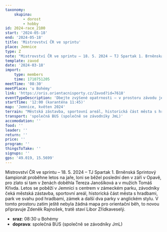 ```yaml
---
taxonomy:
    skupina:
        - dorost
        - hobby
id: 2024-race_2100
start: '2024-05-18'
end: '2024-05-18'
title: 'Mistrovství ČR ve sprintu'
place: Jemnice
type: Z
note: "Mistrovství ČR ve sprintu – 18. 5. 2024 – TJ Spartak 1. Brněnská\r\nSprintový šampionát proběhne letos na jaře, loni se běžel poslední den v září v Opavě, pro zlato si tam v ženách doběhla Tereza Janošíková a v mužích Tomáš Křivda. Letos se poběží v Jemnici s centrem v zámeckém parku, závodníky čeká městská zástavba, sportovní areál, historická část města s hradbami, park ve svahu pod hradbami, zámek a další dva parky v anglickém stylu. V tomto prostoru zatím ještě nebyla žádná mapa pro orientační běh, to novou připravuje Zdeněk Rajnošek, tratě staví Libor Zřídkaveselý."
template: zavod
date: '2024-03-18'
import:
    type: members
    time: 1710751205
meetTime: '08:30'
meetPlace: 'u Bohémy'
link: 'https://oris.orientacnisporty.cz/Zavod?id=7618'
eventTypeDescription: 'Dbejte zvýšené opatrnosti – v prostoru závodu je velké množství kontrol a tratě se kříží. Kontrolujte kódy a spojnici ke kontrole, na kterou máte běžet.'
startTime: '12:00 (karanténa 11:45)'
map: 'Jemnice, květen 2024'
terrain: "Městská zástavba, sportovní areál, historická část města s hradbami, park ve \r\nsvahu pod hradbami, zámek a další 2 parky v anglickém stylu."
transport: 'společná BUS (společně se závodníky JmL)'
accomodation: ''
food: ''
leader: ''
return: ''
price: ''
program: ''
thingsToTake: ''
signups: ''
gps: '49.019, 15.5699'
---
```


Mistrovství ČR ve sprintu – 18. 5. 2024 – TJ Spartak 1. Brněnská
Sprintový šampionát proběhne letos na jaře, loni se běžel poslední den v září v Opavě, pro zlato si tam v ženách doběhla Tereza Janošíková a v mužích Tomáš Křivda. Letos se poběží v Jemnici s centrem v zámeckém parku, závodníky čeká městská zástavba, sportovní areál, historická část města s hradbami, park ve svahu pod hradbami, zámek a další dva parky v anglickém stylu. V tomto prostoru zatím ještě nebyla žádná mapa pro orientační běh, to novou připravuje Zdeněk Rajnošek, tratě staví Libor Zřídkaveselý.
* **sraz**: 08:30 u Bohémy
* **doprava**: společná BUS (společně se závodníky JmL)
